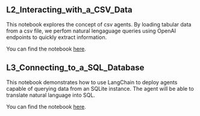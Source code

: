 ## L2_Interacting_with_a_CSV_Data

This notebook explores the concept of csv agents. By loading tabular data from a csv file, we perfom natural lengaguage queries using OpenAI endpoints to quickly extract information. 

You can find the notebook [here](/notebooks/L2_Interacting_with_a_CSV_Data.ipynb).

## L3_Connecting_to_a_SQL_Database

This notebook demonstrates how to use LangChain to deploy agents capable of querying data from an SQLite instance. The agent will be able to translate natural language into SQL.

You can find the notebook [here](/notebooks/L3_Connecting_to_a_SQL_Database.ipynb).